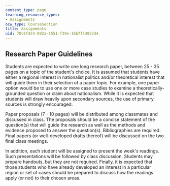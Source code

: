 ```yaml
---
content_type: page
learning_resource_types:
- Assignments
ocw_type: CourseSection
title: Assignments
uid: 78c6f423-892a-1551-f39e-16b7f1495244
---
```


Research Paper Guidelines
-------------------------

Students are expected to write one long research paper, between 25 - 35 pages on a topic of the student's choice. It is assumed that students have either a regional interest in nationalist politics and/or theoretical interest that will guide them in their selection of a paper topic. For example, one paper option would be to use one or more case studies to examine a theoretically-grounded question or claim about nationalism. While it is expected that students will draw heavily upon secondary sources, the use of primary sources is strongly encouraged.

Paper proposals (7 - 10 pages) will be distributed among classmates and discussed in class. The proposals should be a concise statement of the question(s) that will guide the research as well as the methods and evidence proposed to answer the question(s). Bibliographies are required. Final papers (or well-developed drafts thereof) will be discussed on the two final class meetings.

In addition, each student will be assigned to present the week's readings. Such presentations will be followed by class discussion. Students may prepare handouts, but they are not required. Finally, it is expected that those students who have already developed an interest in a particular region or set of cases should be prepared to discuss how the readings apply (or not) to their chosen areas.